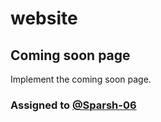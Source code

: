 # website

## Coming soon page

Implement the coming soon page.

### Assigned to [@Sparsh-06](https://github.com/Sparsh-06)

